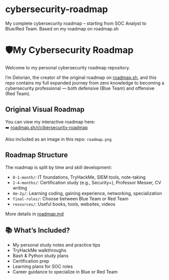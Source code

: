 # cybersecurity-roadmap
My complete cybersecurity roadmap – starting from SOC Analyst to Blue/Red Team. Based on my roadmap on roadmap.sh

# 🛡My Cybersecurity Roadmap

Welcome to my personal cybersecurity roadmap repository.

I’m Delorian, the creator of the original roadmap on [roadmap.sh](https://roadmap.sh/r/cibersecurity-roadmap), and this repo contains my full expanded journey from zero knowledge to becoming a cybersecurity professional — both defensive (Blue Team) and offensive (Red Team).

## Original Visual Roadmap

You can view my interactive roadmap here:  
➡️ [roadmap.sh/r/cibersecurity-roadmap](https://roadmap.sh/r/cibersecurity-roadmap)

Also included as an image in this repo: `roadmap.png`

## Roadmap Structure

The roadmap is split by time and skill development:

- `0-1-month/`: IT foundations, TryHackMe, SIEM tools, note-taking
- `2-4-months/`: Certification study (e.g., Security+), Professor Messer, CV writing
- `4m-2y/`: Learning coding, gaining experience, networking, specialization
- `final-roles/`: Choose between Blue Team or Red Team
- `resources/`: Useful books, tools, websites, videos

More details in [roadmap.md](./roadmap.md)

## 📚 What’s Included?

- My personal study notes and practice tips
- TryHackMe walkthroughs
- Bash & Python study plans
- Certification prep
- Learning plans for SOC roles
- Career guidance to specialize in Blue or Red Team
